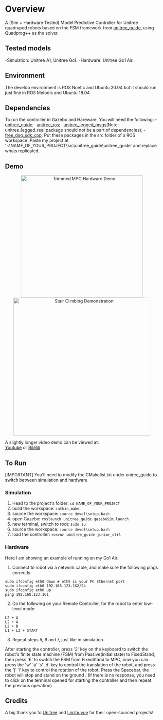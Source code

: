 # Overview
A (Sim + Hardware Tested) Model Predictive Controller for Unitree quadruped robots based on the FSM framework from [unitree_guide](https://github.com/unitreerobotics/unitree_guide/tree/main/unitree_guide), using Quadprog++ as the solver. 

## Tested models
-Simulation: Unitree A1, Unitree Go1.
-Hardware: Unitree Go1 Air. 

## Environment
The develop environment is ROS Noetic and Ubuntu 20.04 but it should run just fine in ROS Melodic and Ubuntu 18.04.

## Dependencies
To run the controller in Gazebo and Hareware, You will need the following:
-[unitree_guide](https://github.com/unitreerobotics/unitree_guide/tree/main/unitree_guide);
-[unitree_ros](https://github.com/unitreerobotics/unitree_ros);
-[unitree_legged_msgs](https://github.com/unitreerobotics/unitree_ros_to_real)(Note: unitree_legged_real package should not be a part of dependencies);
-[free_dog_sdk_cpp](https://github.com/linzhuyue/free_dog_sdk_cpp).
Put these packages in the src folder of a ROS workspace. Paste my project at '~\NAME_OF_YOUR_PROJECT\src\unitree_guide\unitree_guide' and replace whats replicated.

## Demo

<div style="text-align:center">
  <img src="https://raw.githubusercontent.com/PMY9527/QUAD-MPC-SIM-HW/main/TrimmedMPCHW480.gif" alt="Trimmed MPC Hardware Demo" width="400" style="display:inline-block">
  <img src="https://raw.githubusercontent.com/PMY9527/QUAD-MPC-SIM-HW/main/StairsDEMO.gif" alt="Stair Climbing Demonstration" width="450" style="display:inline-block">
</div>

A slightly longer video demo can be viewed at:  
[Youtube](https://www.youtube.com/watch?v=5x-IyCu0Nwc) or [BiliBili](https://www.bilibili.com/video/BV1YbuUzcEFp/?spm_id_from=333.1387.homepage.video_card.click&vd_source=926e11951d42d46224e97d067793de52)

## To Run
[IMPORTANT] You'll need to modify the CMakelist.txt under uniree_guide to switch between simulation and hardware. 
### Simulation
1. Head to the project's folder:
```cd NAME_OF_YOUR_PROJECT```
2. build the workspace:
```catkin_make```
3. source the workspace:
```source devel\setup.bash```
4. open Gazebo:
```roslaunch unitree_guide gazeboSim.launch```
5. new terminal, switch to root:
```sudo su```
6. source the workspace:
```source devel\setup.bash```
7. load the controller:
```rosrun unitree_guide junior_ctrl```

### Hardware
Here I am showing an example of running on my Go1 Air. 
1. Connect to robot via a network cable, and make sure the following pings correctly:
```
sudo ifconfig eth0 down # eth0 is your PC Ethernet port
sudo ifconfig eth0 192.168.123.162/24
sudo ifconfig eth0 up
ping 192.168.123.161
```
2. Do the following on your Remote Controller, for the robot to enter low-level mode:
```
L2 + A
L2 + A
L2 + B
L1 + L2 + START
```
3. Repeat steps 5, 6 and 7, just like in simulation. 

After starting the controller, press '2' key on the keyboard to switch the robot's finite state machine (FSM) from Passive(initial state) to FixedStand, then press '6' to switch the FSM from FixedStand to MPC, now you can press the 'w' 'a' 's' 'd' key to control the translation of the robot, and press the 'j' 'l' key to control the rotation of the robot. Press the Spacebar, the robot will stop and stand on the ground . (If there is no response, you need to click on the terminal opened for starting the controller and then repeat the previous operation)

## Credits 
A big thank you to [Unitree](https://github.com/unitreerobotics) and [Linzhuyue](https://github.com/linzhuyue) for their open-sourced projects! 
